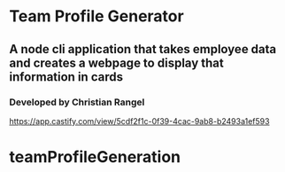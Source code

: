 # Team Profile Generator
## A node cli application that takes employee data and creates a webpage to display that information in cards
### Developed by Christian Rangel


https://app.castify.com/view/5cdf2f1c-0f39-4cac-9ab8-b2493a1ef593

# teamProfileGeneration
